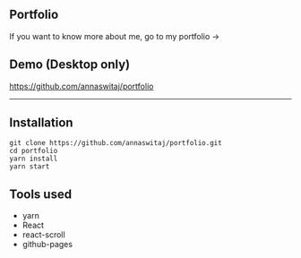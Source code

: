 ## Portfolio

If you want to know more about me, go to my portfolio ->

## Demo (Desktop only)
https://github.com/annaswitaj/portfolio

---

## Installation

```plaintext
git clone https://github.com/annaswitaj/portfolio.git
cd portfolio
yarn install
yarn start
```

## Tools used

-   yarn
-   React
-   react-scroll
-   github-pages
